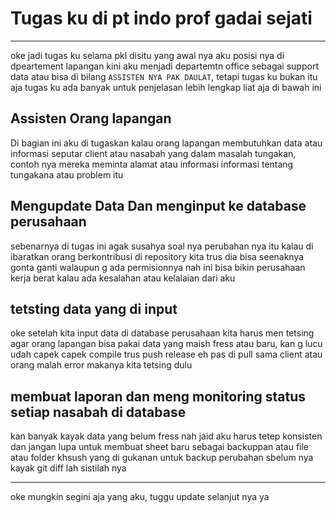 # Tugas ku di pt indo prof gadai sejati

---

oke jadi tugas ku selama pkl disitu yang awal nya aku posisi nya di dpeartement lapangan kini aku menjadi departemtn office sebagai support data atau bisa di bilang `ASSISTEN NYA PAK DAULAT`, tetapi tugas ku bukan itu aja tugas ku ada banyak untuk penjelasan lebih lengkap liat aja di bawah ini 

## Assisten Orang lapangan

Di bagian ini aku di tugaskan kalau orang lapangan membutuhkan data atau informasi seputar client atau nasabah yang dalam masalah tungakan, contoh nya mereka meminta alamat atau informasi informasi tentang tungakana atau problem itu

## Mengupdate Data Dan menginput ke database perusahaan

sebenarnya di tugas ini agak susahya soal nya perubahan nya itu kalau di ibaratkan orang berkontribusi di repository kita trus dia bisa seenaknya gonta ganti walaupun g ada permisionnya nah ini bisa bikin perusahaan kerja berat kalau ada kesalahan atau kelalaian dari aku 

## tetsting data yang di input
oke setelah kita input data di database perusahaan kita harus men tetsing agar orang lapangan bisa pakai data yang maish fress atau baru, kan g lucu udah capek capek compile trus push release eh pas di pull sama client atau orang malah error makanya kita tetsing dulu

## membuat laporan dan meng monitoring status setiap nasabah di database

kan banyak kayak data yang belum fress nah jaid aku harus tetep konsisten dan jangan lupa untuk membuat sheet baru sebagai backuppan atau file atau folder khsush yang di gukanan untuk backup perubahan sbelum nya kayak git diff lah sistilah nya

---

oke mungkin segini aja yang aku, tuggu update selanjut nya ya